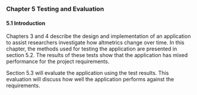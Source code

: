 ### Chapter 5 Testing and Evaluation

#### 5.1 Introduction

Chapters 3 and 4 describe the design and implementation of an application to assist researchers investigate how altmetrics change over time. In this chapter, the methods used for testing the application are presented in section 5.2. The results of these tests show that the application has mixed performance for the project requirements.

Section 5.3 will evaluate the application using the test results. This evaluation will discuss how well the application performs against the requirements.